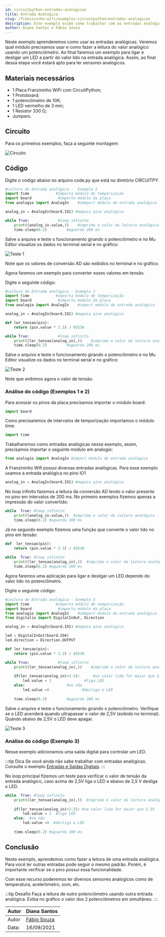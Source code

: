 ```yaml
---
id: circuitpython-entradas-analogicas
title: Entrada Analógica
slug: /franzininho-wifi/exemplos-circuitpython/entradas-analogicas
description: Este exemplo exibe como trabalhar com as entradas analógicas na Franzininho WiFi
author: Diana Santos e Fábio Souza
---
```


Neste exemplo aprenderemos como usar as entradas analógicas. Veremos qual módulo precisamos usar e como fazer a leitura do valor analógico usando um potenciômetro. Ao final faremos um exemplo para ligar e desligar um LED a partir do valor lido na entrada analógica. Assim, ao final dessa etapa você estará apto para ler sensores analógicos.

## Materiais necessários

- 1 Placa Franzininho WiFi com CircuitPython;
- 1 Protoboard;
- 1 potenciômetro de 10K;
- 1 LED vermelho de 3 mm;
- 1 Resistor 330 Ω;
- Jumpers.
  
## Circuito

Para os primeiros exemplos, faça a seguinte montagem:

![Circuito](img/entradas-analogicas/circuito.png)

## Código

Digite o código abaixo no arquivo code.py que está no diretório CIRCUITPY:
```python
#Leitura de Entrada analógica -  Exemplo 2
import time            #importa módulo de temporização
import board            #importa módulo da placa
from analogio import AnalogIn    #immport módulo de entrada analógica

analog_in = AnalogIn(board.IO1) #mapeia pino analógico

while True:             #loop infinito
    print((analog_in.value,))    #imprime o valor da leitura analógica
    time.sleep(0.2)         #aguarda 200 ms
```
Salve o arquivo e teste o funcionamento girando o potenciômetro e no Mu Editor visualize os dados no terminal serial e no gráfico:

![Teste 1](img/entradas-analogicas/grafico_entrada_analogica-1.gif)

Note que os valores de conversão AD são exibidos no terminal e no gráfico.

Agora faremos um exemplo para converter esses valores em tensão.

Digite o seguinte código:
```python
#Leitura de Entrada analógica - Exemplo 2
import time            #importa módulo de temporização
import board            #importa módulo da placa
from analogio import AnalogIn    #import módulo de entrada analógica

analog_in = AnalogIn(board.IO1) #mapeia pino analógico

def ler_tensao(pin):
    return (pin.value * 3.3) / 65536

while True:             #loop infinito
    print((ler_tensao(analog_in),))    #imprime o valor da leitura analógica
    time.sleep(0.2)         #aguarda 200 ms
```

Salve o arquivo e teste o funcionamento girando o potenciômetro e no Mu Editor visualize os dados no terminal serial e no gráfico:

![Teste 2](img/entradas-analogicas/grafico_entrada_analogica-2.gif)

Note que exibimos agora  o valor de tensão.

### Análise do código (Exemplos 1 e 2)

Para acessar os pinos da placa precisamos importar o módulo board:
```python
import board
```
Como precisaremos de intervalos de temporização importamos o módulo time:
```python
import time
```
Trabalharemos como entradas analógicas nesse exemplo, assim, precisamos importar o seguinte módulo em analogio:
```python
from analogio import AnalogIn #import módulo de entrada analógica
```
A Franzininho Wifi possui diversas entradas analógicas. Para esse exemplo usamos a entrada analógica no pino IO1
```python
analog_in = AnalogIn(board.IO1) #mapeia pino analógico
```
No loop infinito fazemos a leitura da conversão AD lendo o valor presente no pino em intervalos de 200 ms. No primeiro exemplos fizemos apenas a impressão do valor convertido:
```python
while  True: #loop infinito  
    print((analog_in.value,))  #imprime o valor da leitura analógica  
    time.sleep(0.2) #aguarda 200 ms
```  

Já no segundo exemplo fizemos uma função que converte o valor lido no pino em tensão:
```python
def  ler_tensao(pin):  
    return (pin.value * 3.3) / 65536  
  
while  True: #loop infinito  
    print((ler_tensao(analog_in),))  #imprime o valor da leitura analógica  
    time.sleep(0.2) #aguarda 200 ms
```

Agora faremos uma aplicação para ligar e desligar um LED dependo do valor lido no potenciômetro.

Digite o seguinte código:
```python
#Leitura de Entrada analógica - Exemplo 3
import time            #importa módulo de temporização
import board            #importa módulo da placa
from analogio import AnalogIn    #immport módulo de entrada analógica
from digitalio import DigitalInOut, Direction

analog_in = AnalogIn(board.IO1) #mapeia pino analógico

led = DigitalInOut(board.IO4)
led.direction = Direction.OUTPUT

def ler_tensao(pin):
    return (pin.value * 3.3) / 65536

while True:             #loop infinito
    print((ler_tensao(analog_in),))    #imprime o valor da leitura analógica
    
    if(ler_tensao(analog_in)>2.5):      #se valor lido for maior que 2.5V
        led.value = 1               #liga LED
    else:                   #se não
        led.value =0               #desliga o LED
    
    time.sleep(0.2)         #aguarda 200 ms
```

Salve o arquivo e teste o funcionamento girando o potenciômetro. Verifique se o LED acenderá quando ultrapassar o valor de 2,5V (exibido no terminal). Quando abaixo de 2,5V o LED deve apagar.

![Teste 3](img/entradas-analogicas/grafico_entrada_analogica-3.gif)


### Análise do código (Exemplo 3)

Nesse exemplo adicionamos uma saída digital para controlar um LED.

:::tip Dica
Se você ainda não sabe trabalhar com entradas analógicas. Consulte o exemplo [Entradas e Saídas Digitais](https://franzininho.github.io/docs-franzininho-site/docs/franzininho-wifi/exemplos-circuitpython/entradas-saidas-digitais).
:::

No loop principal fizemos um teste para verificar o valor de tensão da entrada analógico, caso acima de 2,5V liga o LED e abaixo de 2,5 V desliga o LED.
```python
while  True: #loop infinito  
    print((ler_tensao(analog_in),))  #imprime o valor da leitura analógica  
  
    if(ler_tensao(analog_in)>2.5): #se valor lido for maior que 2.5V  
        led.value = 1  #liga LED  
    else:  #se não  
        led.value =0  #desliga o LED  
    
    time.sleep(0.2) #aguarda 200 ms
```

## Conclusão

Neste exemplo, aprendemos como fazer a leitura de uma entrada analógica. Para você ler outras entradas pode seguir o mesmo padrão. Porém, é importante verificar se o pino possui essa funcionalidade.

Com esse recurso poderemos ler diversos sensores analógicos como de temperatura, acelerômetro, som, etc.


:::tip Desafio
Faça a leitura de outro potenciômetro usando outra entrada analógica. Exiba no gráfico o valor dos 2 potenciômetros em simultâneo.
:::

| Autor | Diana Santos |
|-------|--------------|
| Autor | [Fábio Souza](https://github.com/FBSeletronica) |
| Data: | 16/09/2021    |